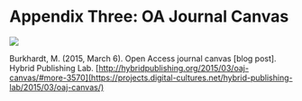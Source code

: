 # Appendix Three: OA Journal Canvas

![](./assets/app-3-oa-canvas.png)

Burkhardt, M. (2015, March 6). Open Access journal canvas [blog post]. Hybrid Publishing Lab. [http://hybridpublishing.org/2015/03/oaj-canvas/#more-3570](https://projects.digital-cultures.net/hybrid-publishing-lab/2015/03/oaj-canvas/)

